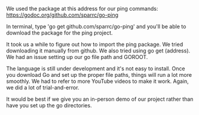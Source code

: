 We used the package at this address for our ping commands: https://godoc.org/github.com/sparrc/go-ping

In terminal, type  'go get github.com/sparrc/go-ping' and you'll be able to download the package for the ping project.

It took us a while to figure out how to import the ping package. We tried downloading it manually from github.
We also tried using go get (address).
We had an issue setting up our go file path and GOROOT.

The language is still under development and it's not easy to install. 
Once you download Go and set up the proper file paths, things will run a lot more smoothly. We had to refer to 
more YouTube videos to make it work. Again, we did a lot of trial-and-error.

It would be best if we give you an in-person demo of our project rather than have you set up the go directories.
